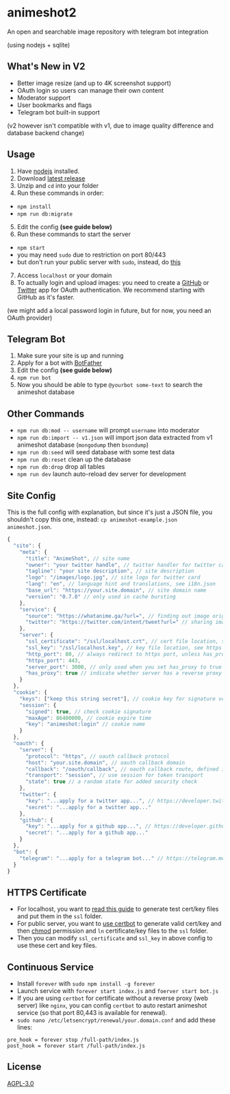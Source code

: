 
# animeshot2

An open and searchable image repository with telegram bot integration

(using nodejs + sqlite)

## What's New in V2

- Better image resize (and up to 4K screenshot support)
- OAuth login so users can manage their own content
- Moderator support
- User bookmarks and flags
- Telegram bot built-in support

(v2 however isn't compatible with v1, due to image quality difference and database backend change)

## Usage

1. Have [nodejs](https://nodejs.org/en/download/current/) installed.
2. Download [latest release](https://github.com/bitinn/animeshot2/releases)
3. Unzip and `cd` into your folder
4. Run these commands in order:
  - `npm install`
  - `npm run db:migrate`
5. Edit the config **(see guide below)**
6. Run these commands to start the server
  - `npm start`
  - you may need `sudo` due to restriction on port 80/443
  - but don't run your public server with `sudo`, instead, do [this](https://stackoverflow.com/questions/16573668/best-practices-when-running-node-js-with-port-80-ubuntu-linode)
7. Access `localhost` or your domain
8. To actually login and upload images: you need to create a [GitHub](https://developer.github.com/apps/building-oauth-apps/creating-an-oauth-app/) or [Twitter](https://developer.twitter.com/) app for OAuth authentication. We recommend starting with GitHub as it's faster.

(we might add a local password login in future, but for now, you need an OAuth provider)

## Telegram Bot

1. Make sure your site is up and running
2. Apply for a bot with [BotFather](https://telegram.me/BotFather)
3. Edit the config **(see guide below)**
4. `npm run bot`
5. Now you should be able to type `@yourbot some-text` to search the animeshot database

## Other Commands

- `npm run db:mod -- username` will prompt `username` into moderator
- `npm run db:import -- v1.json` will import json data extracted from v1 animeshot database (`mongodump` then `bsondump`)
- `npm run db:seed` will seed database with some test data
- `npm run db:reset` clean up the database
- `npm run db:drop` drop all tables
- `npm run dev` launch auto-reload dev server for development

## Site Config

This is the full config with explanation, but since it's just a JSON file, you shouldn't copy this one, instead: `cp animeshot-example.json animeshot.json`.

```javascript
{
  "site": {
    "meta": {
      "title": "AnimeShot", // site name
      "owner": "your twitter handle", // twitter handler for twitter card
      "tagline": "your site description", // site description
      "logo": "/images/logo.jpg", // site logo for twitter card
      "lang": "en", // language hint and translations, see i18n.json
      "base_url": "https://your.site.domain", // site domain name
      "version": "0.7.0" // only used in cache bursting
    },
    "service": {
      "source": "https://whatanime.ga/?url=", // finding out image origin
      "twitter": "https://twitter.com/intent/tweet?url=" // sharing image
    },
    "server": {
      "ssl_certificate": "/ssl/localhost.crt", // cert file location, see https guide below
      "ssl_key": "/ssl/localhost.key", // key file location, see https guide below
      "http_port": 80, // always redirect to https port, unless has_proxy is true
      "https_port": 443,
      "server_port": 3000, // only used when you set has_proxy to true
      "has_proxy": true // indicate whether server has a reverse proxy
    }
  },
  "cookie": {
    "keys": ["keep this string secret"], // cookie key for signature verification
    "session": {
      "signed": true, // check cookie signature
      "maxAge": 86400000, // cookie expire time
      "key": "animeshot:login" // cookie name
    }
  },
  "oauth": {
    "server": {
      "protocol": "https", // oauth callback protocol
      "host": "your.site.domain", // oauth callback domain
      "callback": "/oauth/callback", // oauth callback route, defined in routes.js
      "transport": "session", // use session for token transport
      "state": true // a random state for added security check
    },
    "twitter": {
      "key": "...apply for a twitter app...", // https://developer.twitter.com/
      "secret": "...apply for a twitter app..."
    },
    "github": {
      "key": "...apply for a github app...", // https://developer.github.com/
      "secret": "...apply for a github app..."
    }
  },
  "bot": {
    "telegram": "...apply for a telegram bot..." // https://telegram.me/BotFather
  }
}
```

## HTTPS Certificate

- For localhost, you want to [read this guide](https://letsencrypt.org/docs/certificates-for-localhost/) to generate test cert/key files and put them in the `ssl` folder.
- For public server, you want to [use certbot](https://certbot.eff.org/) to generate valid cert/key and then [chmod](https://github.com/certbot/certbot/issues/5257) permission and `ln` certificate/key files to the `ssl` folder.
- Then you can modify `ssl_certificate` and `ssl_key` in above config to use these cert and key files.

## Continuous Service

- Install `forever` with `sudo npm install -g forever`
- Launch service with `forever start index.js` and `foerver start bot.js`
- If you are using `certbot` for certificate without a reverse proxy (web server) like `nginx`, you can config `certbot` to auto restart animeshot service (so that port 80,443 is available for renewal).
- `sudo nano /etc/letsencrypt/renewal/your.domain.conf` and add these lines:

```
pre_hook = forever stop /full-path/index.js
post_hook = forever start /full-path/index.js
```

## License

[AGPL-3.0](https://github.com/bitinn/animeshot2/blob/master/LICENSE)
